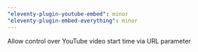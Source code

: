 ```yaml
---
"eleventy-plugin-youtube-embed": minor
"eleventy-plugin-embed-everything": minor
---
```


Allow control over YouTube video start time via URL parameter
